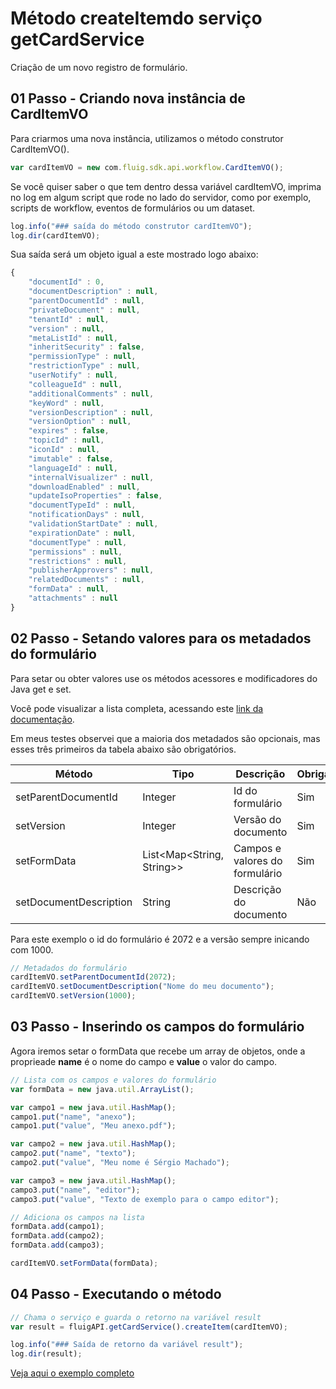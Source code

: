 # Método createItem​ do serviço getCardService

Criação de um novo registro de formulário.

## 01 Passo - Criando nova instância de CardItemVO

Para criarmos uma nova instância, utilizamos o método construtor CardItemVO().

```js
var cardItemVO = new com.fluig.sdk.api.workflow.CardItemVO();
```

Se você quiser saber o que tem dentro dessa variável cardItemVO, imprima no log em algum script que rode no lado do servidor, como por exemplo, scripts de workflow, eventos de formulários ou um dataset.

```js
log.info("### saída do método construtor cardItemVO");
log.dir(cardItemVO);
```

Sua saída será um objeto igual a este mostrado logo abaixo:

```js
{
	"documentId" : 0,
	"documentDescription" : null,
	"parentDocumentId" : null,
	"privateDocument" : null,
	"tenantId" : null,
	"version" : null,
	"metaListId" : null,
	"inheritSecurity" : false,
	"permissionType" : null,
	"restrictionType" : null,
	"userNotify" : null,
	"colleagueId" : null,
	"additionalComments" : null,
	"keyWord" : null,
	"versionDescription" : null,
	"versionOption" : null,
	"expires" : false,
	"topicId" : null,
	"iconId" : null,
	"imutable" : false,
	"languageId" : null,
	"internalVisualizer" : null,
	"downloadEnabled" : null,
	"updateIsoProperties" : false,
	"documentTypeId" : null,
	"notificationDays" : null,
	"validationStartDate" : null,
	"expirationDate" : null,
	"documentType" : null,
	"permissions" : null,
	"restrictions" : null,
	"publisherApprovers" : null,
	"relatedDocuments" : null,
	"formData" : null,
	"attachments" : null
}
```

## 02 Passo - Setando valores para os metadados do formulário

Para setar ou obter valores use os métodos acessores e modificadores do Java get e set.

Você pode visualizar a lista completa, acessando este [link da documentação](https://fluig.totvs.com/api/sdk/com/fluig/sdk/api/workflow/CardItemVO.html).

Em meus testes observei que a maioria dos metadados são opcionais, mas esses três primeiros da tabela abaixo são obrigatórios.

| Método                 | Tipo                      | Descrição                      | Obrigatório |
| ---------------------- | ------------------------- | ------------------------------ | ----------- |
| setParentDocumentId    | Integer                   | Id do formulário               | Sim         |
| setVersion             | Integer                   | Versão do documento            | Sim         |
| setFormData            | List<Map<String,​String>> | Campos e valores do formulário | Sim         |
| setDocumentDescription | String                    | Descrição do documento         | Não         |

Para este exemplo o id do formulário é 2072 e a versão sempre inicando com 1000.

```js
// Metadados do formulário
cardItemVO.setParentDocumentId(2072);
cardItemVO.setDocumentDescription("Nome do meu documento");
cardItemVO.setVersion(1000);
```

## 03 Passo - Inserindo os campos do formulário

Agora iremos setar o formData que recebe um array de objetos, onde a proprieade **name** é o nome do campo e **value** o valor do campo.

```js
// Lista com os campos e valores do formulário
var formData = new java.util.ArrayList();

var campo1 = new java.util.HashMap();
campo1.put("name", "anexo");
campo1.put("value", "Meu anexo.pdf");

var campo2 = new java.util.HashMap();
campo2.put("name", "texto");
campo2.put("value", "Meu nome é Sérgio Machado");

var campo3 = new java.util.HashMap();
campo3.put("name", "editor");
campo3.put("value", "Texto de exemplo para o campo editor");

// Adiciona os campos na lista
formData.add(campo1);
formData.add(campo2);
formData.add(campo3);

cardItemVO.setFormData(formData);
```

## 04 Passo - Executando o método

```js
// Chama o serviço e guarda o retorno na variável result
var result = fluigAPI.getCardService().createItem(cardItemVO);

log.info("### Saída de retorno da variável result");
log.dir(result);
```

[Veja aqui o exemplo completo](createItem​.js)
